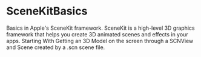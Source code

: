 # SceneKitBasics
Basics in Apple's SceneKit framework.
SceneKit is a high-level 3D graphics framework that helps you create 3D animated scenes and effects in your apps.
Starting With Getting an 3D Model on the screen through a SCNView and Scene created by a .scn scene file.
